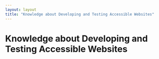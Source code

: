 ```yaml
---
layout: layout
title: "Knowledge about Developing and Testing Accessible Websites"
---
```


# Knowledge about Developing and Testing Accessible Websites


